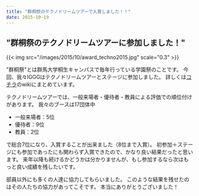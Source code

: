 ```yaml
---
title: "群桐祭のテクノドリームツアーで入賞しました！！"
date: 2015-10-19
---
```


## "群桐祭のテクノドリームツアーに参加しました！"

{{< img src="/images/2015/10/award_techno2015.jpg" scale="0.3" >}}

"群桐祭"とは群馬大学桐生キャンパスで毎年行っている学園祭のことです。
今回、我々IGGGはテクノドリームツアーとステージに参加しました。
詳しくは[コチラ](//www.iggg.org/wiki/?%E7%BE%A4%E6%A1%90%E7%A5%AD%202015)のwikiにまとめています。

テクノドリームツアーでは、一般来場者・優待者・教員による評価での順位付けがあります。
我々のブースは17団体中

* 一般来場者：5位
* 優待者：9位
* 教員：2位

で総合7位になり、入賞することが出来ました（8位まで入賞）。
初参加＋ステージにも参加であったにも関わらず入賞できたので、かなり良い結果だったと思います。
来年以降も続けるかどうかは分かりませんが、もし参加するなら次はもっと良い成績を残したいです。

部員以外にも多くの人達に協力してもらいました。
このような結果を残せたのはその人たちの協力があってこそです。
本当にありがとうございました！
